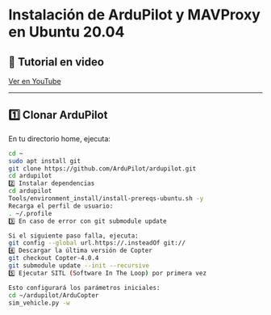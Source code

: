 # Instalación de ArduPilot y MAVProxy en Ubuntu 20.04

## 🎥 Tutorial en video
[Ver en YouTube](https://youtu.be/1FpJvUVPxL0)

---

## 1️⃣ Clonar ArduPilot

En tu directorio home, ejecuta:

```bash
cd ~
sudo apt install git
git clone https://github.com/ArduPilot/ardupilot.git
cd ardupilot
2️⃣ Instalar dependencias
cd ardupilot
Tools/environment_install/install-prereqs-ubuntu.sh -y
Recarga el perfil de usuario:
. ~/.profile
3️⃣ En caso de error con git submodule update

Si el siguiente paso falla, ejecuta:
git config --global url.https://.insteadOf git://
4️⃣ Descargar la última versión de Copter
git checkout Copter-4.0.4
git submodule update --init --recursive
5️⃣ Ejecutar SITL (Software In The Loop) por primera vez

Esto configurará los parámetros iniciales:
cd ~/ardupilot/ArduCopter
sim_vehicle.py -w
